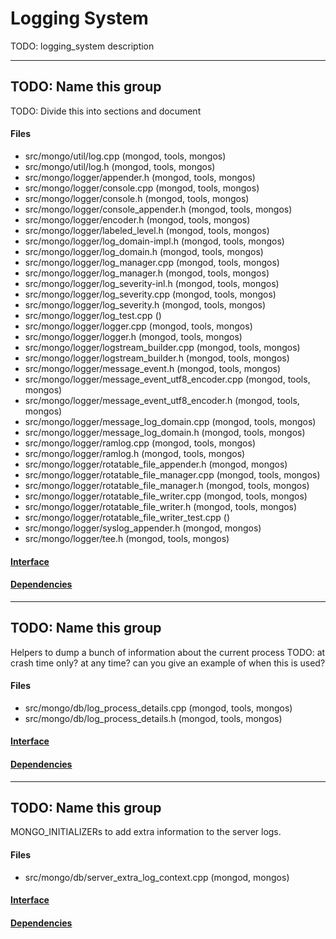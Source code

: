 # Logging System
TODO: logging\_system description


-------------

## TODO: Name this group
TODO: Divide this into sections and document

#### Files
- src/mongo/util/log.cpp   (mongod, tools, mongos)
- src/mongo/util/log.h   (mongod, tools, mongos)
- src/mongo/logger/appender.h   (mongod, tools, mongos)
- src/mongo/logger/console.cpp   (mongod, tools, mongos)
- src/mongo/logger/console.h   (mongod, tools, mongos)
- src/mongo/logger/console\_appender.h   (mongod, tools, mongos)
- src/mongo/logger/encoder.h   (mongod, tools, mongos)
- src/mongo/logger/labeled\_level.h   (mongod, tools, mongos)
- src/mongo/logger/log\_domain-impl.h   (mongod, tools, mongos)
- src/mongo/logger/log\_domain.h   (mongod, tools, mongos)
- src/mongo/logger/log\_manager.cpp   (mongod, tools, mongos)
- src/mongo/logger/log\_manager.h   (mongod, tools, mongos)
- src/mongo/logger/log\_severity-inl.h   (mongod, tools, mongos)
- src/mongo/logger/log\_severity.cpp   (mongod, tools, mongos)
- src/mongo/logger/log\_severity.h   (mongod, tools, mongos)
- src/mongo/logger/log\_test.cpp   ()
- src/mongo/logger/logger.cpp   (mongod, tools, mongos)
- src/mongo/logger/logger.h   (mongod, tools, mongos)
- src/mongo/logger/logstream\_builder.cpp   (mongod, tools, mongos)
- src/mongo/logger/logstream\_builder.h   (mongod, tools, mongos)
- src/mongo/logger/message\_event.h   (mongod, tools, mongos)
- src/mongo/logger/message\_event\_utf8\_encoder.cpp   (mongod, tools, mongos)
- src/mongo/logger/message\_event\_utf8\_encoder.h   (mongod, tools, mongos)
- src/mongo/logger/message\_log\_domain.cpp   (mongod, tools, mongos)
- src/mongo/logger/message\_log\_domain.h   (mongod, tools, mongos)
- src/mongo/logger/ramlog.cpp   (mongod, tools, mongos)
- src/mongo/logger/ramlog.h   (mongod, tools, mongos)
- src/mongo/logger/rotatable\_file\_appender.h   (mongod, mongos)
- src/mongo/logger/rotatable\_file\_manager.cpp   (mongod, tools, mongos)
- src/mongo/logger/rotatable\_file\_manager.h   (mongod, tools, mongos)
- src/mongo/logger/rotatable\_file\_writer.cpp   (mongod, tools, mongos)
- src/mongo/logger/rotatable\_file\_writer.h   (mongod, tools, mongos)
- src/mongo/logger/rotatable\_file\_writer\_test.cpp   ()
- src/mongo/logger/syslog\_appender.h   (mongod, mongos)
- src/mongo/logger/tee.h   (mongod, tools, mongos)

#### [Interface](interface/0)

#### [Dependencies](dependencies/0)

-------------

## TODO: Name this group
Helpers to dump a bunch of information about the current process
TODO: at crash time only? at any time? can you give an example of when this is used?

#### Files
- src/mongo/db/log\_process\_details.cpp   (mongod, tools, mongos)
- src/mongo/db/log\_process\_details.h   (mongod, tools, mongos)

#### [Interface](interface/1)

#### [Dependencies](dependencies/1)

-------------

## TODO: Name this group
MONGO\_INITIALIZERs to add extra information to the server logs.

#### Files
- src/mongo/db/server\_extra\_log\_context.cpp   (mongod, mongos)

#### [Interface](interface/2)

#### [Dependencies](dependencies/2)
